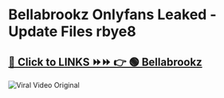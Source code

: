 
 # Bellabrookz Onlyfans Leaked - Update Files rbye8

## <h2><a href="https://clipsfans.com/Bellabrookz&ref=git">🔗 Click to LINKS ⏩⏩ 👉 🟢 Bellabrookz </a></h2>

<a href="https://clipsfans.com/Bellabrookz&ref=git" rel="nofollow" data-target="animated-image.originalLink"><img src="https://i.ibb.co.com/xMMVF88/686577567.gif" alt="Viral Video Original" style="max-width: 100%; display: inline-block;" data-target="animated-image.originalImage"></a>

